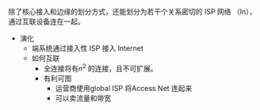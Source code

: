 除了核心接入和边缘的划分方式，还能划分为若干个关系密切的 ISP 网络 （In），通过互联设备连在一起。

- 演化
	- 端系统通过接入性 ISP 接入 Internet
	- 如何互联
		- 全连接将有$n^2$ 的连接，且不可扩展。
		- 有利可图
			- 运营商使用global ISP 将Access Net 连起来
			- 可以卖流量和带宽